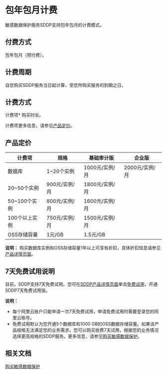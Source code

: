 # 包年包月计费

敏感数据保护服务SDDP支持包年包月的计费模式。

## 付费方式

包年包月（预付费）。

## 计费周期

自您购买SDDP服务当日起计算，至您所购买服务的到期之日。

## 计费方式

计费项\* 购买时长。

计费项更多信息，请参见[产品定价](#section_dw7_7pa_c33)。

## 产品定价

|计费项|规格|基础审计版|企业版|
|---|--|-----|---|
|数据库|1~20个实例|1000元/实例/月|2000元/实例/月|
|20~50个实例|900元/实例/月|1800元/实例/月|
|50~100个实例|800元/实例/月|1600元/实例/月|
|100个以上实例|750元/实例/月|1500元/实例/月|
|OSS存储容量|1元/GB|1.5元/GB|

**说明：** 购买数据库实例和OSS存储容量1年以上可享有折扣，具体折扣信息请参见[产品详情页面](https://www.aliyun.com/product/security/sddp)。

## 7天免费试用说明

目前，SDDP支持7天免费试用。您可在[SDDP产品详情页面](https://cn.aliyun.com/product/sddp)单击[免费试用](https://yundun.console.aliyun.com/?spm=5176.cnsddp.0.0.320f6d30vVnWOD&p=sddp#/overview?guidance)，开通SDDP7天免费试用版。

**说明：**

-   每个阿里云账户只能申请一次7天免费试用，申请免费试用时需要登录您的阿里云账号。
-   免费试用默认为您开通5个数据库和1000 GB的OSS数据存储容量。如果该产品规格无法满足您的业务需求，您可以购买收费7天试用，根据您的业务情况选择更高规格的SDDP服务。更多信息，请参见[购买敏感数据保护](/cn.zh-CN/快速入门/购买敏感数据保护.md)。

## 相关文档

[购买敏感数据保护](/cn.zh-CN/快速入门/购买敏感数据保护.md)

